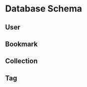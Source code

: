 # Database Schema

## User

<!--@include: @models/user.md-->

## Bookmark

<!--@include: @models/bookmark.md-->
<!--@include: @models/metadata.md-->

## Collection

<!--@include: @models/collection.md-->

## Tag

<!--@include: @models/tag.md-->